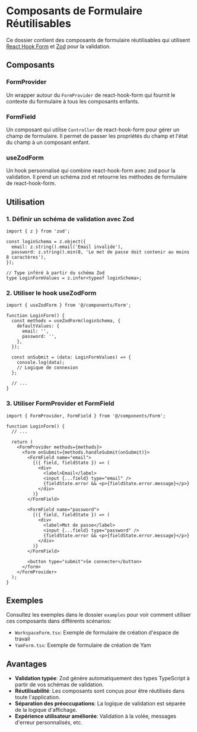# Composants de Formulaire Réutilisables

Ce dossier contient des composants de formulaire réutilisables qui utilisent [React Hook Form](https://react-hook-form.com/) et [Zod](https://github.com/colinhacks/zod) pour la validation.

## Composants

### FormProvider

Un wrapper autour du `FormProvider` de react-hook-form qui fournit le contexte du formulaire à tous les composants enfants.

### FormField

Un composant qui utilise `Controller` de react-hook-form pour gérer un champ de formulaire. Il permet de passer les propriétés du champ et l'état du champ à un composant enfant.

### useZodForm

Un hook personnalisé qui combine react-hook-form avec zod pour la validation. Il prend un schéma zod et retourne les méthodes de formulaire de react-hook-form.

## Utilisation

### 1. Définir un schéma de validation avec Zod

```tsx
import { z } from 'zod';

const loginSchema = z.object({
  email: z.string().email('Email invalide'),
  password: z.string().min(8, 'Le mot de passe doit contenir au moins 8 caractères'),
});

// Type inféré à partir du schéma Zod
type LoginFormValues = z.infer<typeof loginSchema>;
```

### 2. Utiliser le hook useZodForm

```tsx
import { useZodForm } from '@/components/Form';

function LoginForm() {
  const methods = useZodForm(loginSchema, {
    defaultValues: {
      email: '',
      password: '',
    },
  });
  
  const onSubmit = (data: LoginFormValues) => {
    console.log(data);
    // Logique de connexion
  };
  
  // ...
}
```

### 3. Utiliser FormProvider et FormField

```tsx
import { FormProvider, FormField } from '@/components/Form';

function LoginForm() {
  // ...
  
  return (
    <FormProvider methods={methods}>
      <form onSubmit={methods.handleSubmit(onSubmit)}>
        <FormField name="email">
          {({ field, fieldState }) => (
            <div>
              <label>Email</label>
              <input {...field} type="email" />
              {fieldState.error && <p>{fieldState.error.message}</p>}
            </div>
          )}
        </FormField>
        
        <FormField name="password">
          {({ field, fieldState }) => (
            <div>
              <label>Mot de passe</label>
              <input {...field} type="password" />
              {fieldState.error && <p>{fieldState.error.message}</p>}
            </div>
          )}
        </FormField>
        
        <button type="submit">Se connecter</button>
      </form>
    </FormProvider>
  );
}
```

## Exemples

Consultez les exemples dans le dossier `examples` pour voir comment utiliser ces composants dans différents scénarios:

- `WorkspaceForm.tsx`: Exemple de formulaire de création d'espace de travail
- `YamForm.tsx`: Exemple de formulaire de création de Yam

## Avantages

- **Validation typée**: Zod génère automatiquement des types TypeScript à partir de vos schémas de validation.
- **Réutilisabilité**: Les composants sont conçus pour être réutilisés dans toute l'application.
- **Séparation des préoccupations**: La logique de validation est séparée de la logique d'affichage.
- **Expérience utilisateur améliorée**: Validation à la volée, messages d'erreur personnalisés, etc.